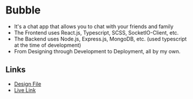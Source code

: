 # Bubble
- It's a chat app that allows you to chat with your friends and family
- The Frontend uses React.js, Typescript, SCSS, SocketIO-Client, etc.
- The Backend uses Node.js, Express.js, MongoDB, etc. (used typescript at the time of development)
- From Designing through Development to Deployment, all by my own.

## Links
- [Design File](https://www.figma.com/file/yfF9PQxfJasJvfK66h6Os9/Bubble-App-Design?node-id=0%3A1&t=V13aIUstN1MJ4y29-1)
- [Live Link]()
